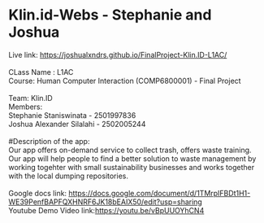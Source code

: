 # Klin.id-Webs - Stephanie and Joshua
Live link: https://joshualxndrs.github.io/FinalProject-Klin.ID-L1AC/
<br>
<br>
CLass Name : L1AC
<br>
Course: Human Computer Interaction (COMP6800001) - Final Project
<br>
<br>
Team: Klin.ID
<br>
Members:
<br>
Stephanie Staniswinata - 2501997836
<br>
Joshua Alexander Silalahi - 2502005244
<br>
<br>
#Description of the app:
<br>
Our app offers on-demand service to collect trash, offers waste training. Our app will help people to find a better solution to waste management by working togehter with small sustainability businesses and works together with the local dumping repositories.
<br>
<br>
Google docs link: https://docs.google.com/document/d/1TMrpIFBDt1H1-WE39PenfBAPFQXHNRF6JK18bEAIX50/edit?usp=sharing
<br>
Youtube Demo Video link:https://youtu.be/vBpUUOYhCN4
